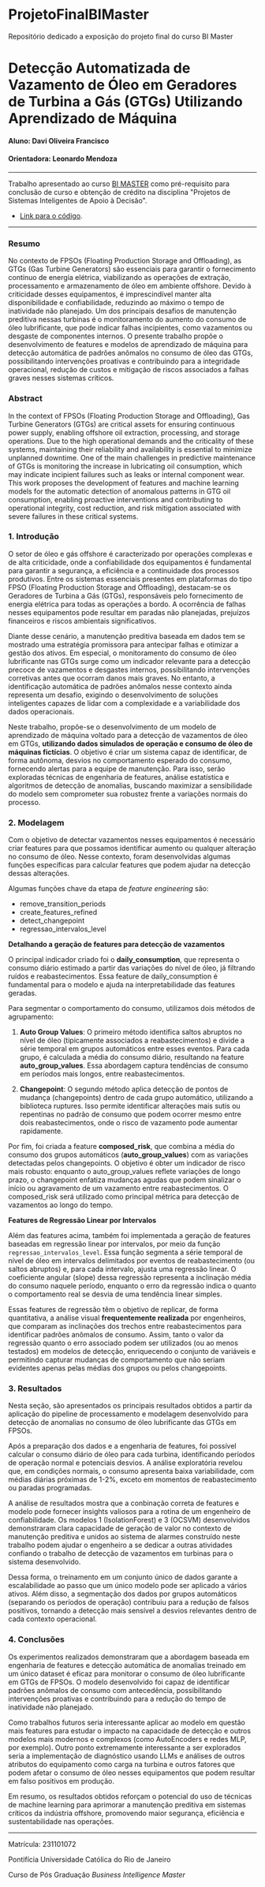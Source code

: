 # ProjetoFinalBIMaster
Repositório dedicado a exposição do projeto final do curso BI Master

# Detecção Automatizada de Vazamento de Óleo em Geradores de Turbina a Gás (GTGs) Utilizando Aprendizado de Máquina

#### Aluno: Davi Oliveira Francisco
#### Orientadora: Leonardo Mendoza

---

Trabalho apresentado ao curso [BI MASTER](https://ica.puc-rio.ai/bi-master) como pré-requisito para conclusão de curso e obtenção de crédito na disciplina "Projetos de Sistemas Inteligentes de Apoio à Decisão".

- [Link para o código](https://github.com/dofrancisco/ProjetoFinalBIMaster).

---

### Resumo

No contexto de FPSOs (Floating Production Storage and Offloading), as GTGs (Gas Turbine Generators) são essenciais para garantir o fornecimento contínuo de energia elétrica, viabilizando as operações de extração, processamento e armazenamento de óleo em ambiente offshore. Devido à criticidade desses equipamentos, é imprescindível manter alta disponibilidade e confiabilidade, reduzindo ao máximo o tempo de inatividade não planejado. Um dos principais desafios de manutenção preditiva nessas turbinas é o monitoramento do aumento do consumo de óleo lubrificante, que pode indicar falhas incipientes, como vazamentos ou desgaste de componentes internos. O presente trabalho propõe o desenvolvimento de features e modelos de aprendizado de máquina para detecção automática de padrões anômalos no consumo de óleo das GTGs, possibilitando intervenções proativas e contribuindo para a integridade operacional, redução de custos e mitigação de riscos associados a falhas graves nesses sistemas críticos.

### Abstract

In the context of FPSOs (Floating Production Storage and Offloading), Gas Turbine Generators (GTGs) are critical assets for ensuring continuous power supply, enabling offshore oil extraction, processing, and storage operations. Due to the high operational demands and the criticality of these systems, maintaining their reliability and availability is essential to minimize unplanned downtime. One of the main challenges in predictive maintenance of GTGs is monitoring the increase in lubricating oil consumption, which may indicate incipient failures such as leaks or internal component wear. This work proposes the development of features and machine learning models for the automatic detection of anomalous patterns in GTG oil consumption, enabling proactive interventions and contributing to operational integrity, cost reduction, and risk mitigation associated with severe failures in these critical systems.

### 1. Introdução

O setor de óleo e gás offshore é caracterizado por operações complexas e de alta criticidade, onde a confiabilidade dos equipamentos é fundamental para garantir a segurança, a eficiência e a continuidade dos processos produtivos. Entre os sistemas essenciais presentes em plataformas do tipo FPSO (Floating Production Storage and Offloading), destacam-se os Geradores de Turbina a Gás (GTGs), responsáveis pelo fornecimento de energia elétrica para todas as operações a bordo. A ocorrência de falhas nesses equipamentos pode resultar em paradas não planejadas, prejuízos financeiros e riscos ambientais significativos.

Diante desse cenário, a manutenção preditiva baseada em dados tem se mostrado uma estratégia promissora para antecipar falhas e otimizar a gestão dos ativos. Em especial, o monitoramento do consumo de óleo lubrificante nas GTGs surge como um indicador relevante para a detecção precoce de vazamentos e desgastes internos, possibilitando intervenções corretivas antes que ocorram danos mais graves. No entanto, a identificação automática de padrões anômalos nesse contexto ainda representa um desafio, exigindo o desenvolvimento de soluções inteligentes capazes de lidar com a complexidade e a variabilidade dos dados operacionais.

Neste trabalho, propõe-se o desenvolvimento de um modelo de aprendizado de máquina voltado para a detecção de vazamentos de óleo em GTGs, **utilizando dados simulados de operação e consumo de óleo de máquinas fictícias**. O objetivo é criar um sistema capaz de identificar, de forma autônoma, desvios no comportamento esperado do consumo, fornecendo alertas para a equipe de manutenção. Para isso, serão exploradas técnicas de engenharia de features, análise estatística e algoritmos de detecção de anomalias, buscando maximizar a sensibilidade do modelo sem comprometer sua robustez frente a variações normais do processo.

### 2. Modelagem

Com o objetivo de detectar vazamentos nesses equipamentos é necessário criar features para que possamos identificar aumento ou qualquer alteração no consumo de óleo. Nesse contexto, foram desenvolvidas algumas funções específicas para calcular features que podem ajudar na detecção dessas alterações.

Algumas funções chave da etapa de *feature engineering* são:

- remove_transition_periods
- create_features_refined
- detect_changepoint
- regressao_intervalos_level

**Detalhando a geração de features para detecção de vazamentos**
  
O principal indicador criado foi o **daily_consumption**, que representa o consumo diário estimado a partir das variações do nível de óleo, já filtrando ruídos e reabastecimentos. Essa feature de daily_consumption é fundamental para o modelo e ajuda na interpretabilidade das features geradas.
  
Para segmentar o comportamento do consumo, utilizamos dois métodos de agrupamento:
  
1. **Auto Group Values**: O primeiro método identifica saltos abruptos no nível de óleo (tipicamente associados a reabastecimentos) e divide a série temporal em grupos automáticos entre esses eventos. Para cada grupo, é calculada a média do consumo diário, resultando na feature **auto_group_values**. Essa abordagem captura tendências de consumo em períodos mais longos, entre reabastecimentos.
  
2. **Changepoint**: O segundo método aplica detecção de pontos de mudança (changepoints) dentro de cada grupo automático, utilizando a biblioteca ruptures. Isso permite identificar alterações mais sutis ou repentinas no padrão de consumo que podem ocorrer mesmo entre dois reabastecimentos, onde o risco de vazamento pode aumentar rapidamente.
  
Por fim, foi criada a feature **composed_risk**, que combina a média do consumo dos grupos automáticos (**auto_group_values**) com as variações detectadas pelos changepoints. O objetivo é obter um indicador de risco mais robusto: enquanto o auto_group_values reflete variações de longo prazo, o changepoint enfatiza mudanças agudas que podem sinalizar o início ou agravamento de um vazamento entre reabastecimentos. O composed_risk será utilizado como principal métrica para detecção de vazamentos ao longo do tempo.
  
**Features de Regressão Linear por Intervalos**
  
Além das features acima, também foi implementada a geração de features baseadas em regressão linear por intervalos, por meio da função `regressao_intervalos_level`. Essa função segmenta a série temporal de nível de óleo em intervalos delimitados por eventos de reabastecimento (ou saltos abruptos) e, para cada intervalo, ajusta uma regressão linear. O coeficiente angular (slope) dessa regressão representa a inclinação média do consumo naquele período, enquanto o erro da regressão indica o quanto o comportamento real se desvia de uma tendência linear simples.
  
Essas features de regressão têm o objetivo de replicar, de forma quantitativa, a análise visual **frequentemente realizada** por engenheiros, que comparam as inclinações dos trechos entre reabastecimentos para identificar padrões anômalos de consumo. Assim, tanto o valor da regressão quanto o erro associado podem ser utilizados (ou ao menos testados) em modelos de detecção, enriquecendo o conjunto de variáveis e permitindo capturar mudanças de comportamento que não seriam evidentes apenas pelas médias dos grupos ou pelos changepoints.

### 3. Resultados

Nesta seção, são apresentados os principais resultados obtidos a partir da aplicação do pipeline de processamento e modelagem desenvolvido para detecção de anomalias no consumo de óleo lubrificante das GTGs em FPSOs.

Após a preparação dos dados e a engenharia de features, foi possível calcular o consumo diário de óleo para cada turbina, identificando períodos de operação normal e potenciais desvios. A análise exploratória revelou que, em condições normais, o consumo apresenta baixa variabilidade, com médias diárias próximas de 1-2%, exceto em momentos de reabastecimento ou paradas programadas.

A análise de resultados mostra que a conbinação correta de features e modelo pode fornecer insights valiosos para a rotina de um engenheiro de confiabilidade. Os modelos 1 (IsolationForest) e 3 (OCSVM) desenvolvidos demonstraram clara capacidade de geração de valor no contexto de manutenção preditiva e unidos ao sistema de alarmes construído neste trabalho podem ajudar o engenheiro a se dedicar a outras atividades confiando o trabalho de detecção de vazamentos em turbinas para o sistema desenvolvido. 

Dessa forma, o treinamento em um conjunto único de dados garante a escalabilidade ao passo que um único modelo pode ser aplicado a vários ativos. Além disso, a segmentação dos dados por grupos automáticos (separando os períodos de operação) contribuiu para a redução de falsos positivos, tornando a detecção mais sensível a desvios relevantes dentro de cada contexto operacional.

### 4. Conclusões

Os experimentos realizados demonstraram que a abordagem baseada em engenharia de features e detecção automática de anomalias treinado em um único dataset é eficaz para monitorar o consumo de óleo lubrificante em GTGs de FPSOs. O modelo desenvolvido foi capaz de identificar padrões anômalos de consumo com antecedência, possibilitando intervenções proativas e contribuindo para a redução do tempo de inatividade não planejado.

Como trabalhos futuros seria interessante aplicar ao modelo em questão mais features para estudar o impacto na capacidade de detecção e outros modelos mais modernos e complexos (como AutoEncoders e redes MLP, por exemplo). Outro ponto extremamente interessante a ser explorados seria a implementação de diagnóstico usando LLMs e análises de outros atributos do equipamento como carga na turbina e outros fatores que podem afetar o consumo de óleo nesses equipamentos que podem resultar em falso positivos em produção.

Em resumo, os resultados obtidos reforçam o potencial do uso de técnicas de machine learning para aprimorar a manutenção preditiva em sistemas críticos da indústria offshore, promovendo maior segurança, eficiência e sustentabilidade nas operações.

---

Matrícula: 231101072

Pontifícia Universidade Católica do Rio de Janeiro

Curso de Pós Graduação *Business Intelligence Master*
